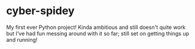 # cyber-spidey
My first ever Python project! Kinda ambitious and still doesn't quite work but I've had fun messing around with it so far; still set on getting things up and running!
